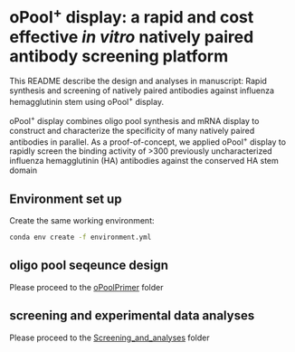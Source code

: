 # oPool<sup>+</sup> display: a rapid and cost effective *in vitro* natively paired antibody screening platform
This README describe the design and analyses in manuscript: Rapid synthesis and screening of natively paired antibodies against influenza hemagglutinin stem using oPool<sup>+</sup> display.

oPool<sup>+</sup> display combines oligo pool synthesis and mRNA display to construct and characterize the specificity of many natively paired antibodies in parallel. As a proof-of-concept, we applied oPool<sup>+</sup> display to rapidly screen the binding activity of >300 previously uncharacterized influenza hemagglutinin (HA) antibodies against the conserved HA stem domain


## Environment set up 

Create the same working environment:
```bash
conda env create -f environment.yml
```
## oligo pool seqeunce design

Please proceed to the [oPoolPrimer](oPoolPrimer/) folder

## screening and experimental data analyses

Please proceed to the [Screening_and_analyses](Screening_and_analyses/) folder
